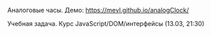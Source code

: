 Аналоговые часы. Демо: https://mevl.github.io/analogClock/

Учебная задача. Курс JavaScript/DOM/интерфейсы (13.03, 21:30)
